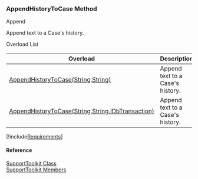 ﻿### AppendHistoryToCase Method

Append

Append text to a Case's history.

Overload List

| Overload | Description |
| --- | --- |
| [AppendHistoryToCase(String,String)](FChoice.Toolkits.Clarify~FChoice.Toolkits.Clarify.Support.SupportToolkit~AppendHistoryToCase(String,String).md) | Append text to a Case's history.   |
| [AppendHistoryToCase(String,String,IDbTransaction)](FChoice.Toolkits.Clarify~FChoice.Toolkits.Clarify.Support.SupportToolkit~AppendHistoryToCase(String,String,IDbTransaction).md) | Append text to a Case's history.   |

[!include[Requirements](../partials/requirements.md)]



#### Reference

[SupportToolkit Class](FChoice.Toolkits.Clarify~FChoice.Toolkits.Clarify.Support.SupportToolkit.md)  
[SupportToolkit Members](FChoice.Toolkits.Clarify~FChoice.Toolkits.Clarify.Support.SupportToolkit_members.md)